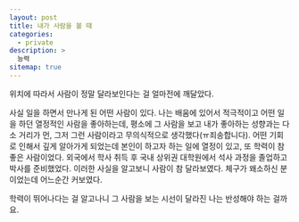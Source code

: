 ```yaml
---
layout: post
title: 내가 사람을 볼 때
categories: 
  - private
description: >
  능력
sitemap: true
---
```


위치에 따라서 사람이 정말 달라보인다는 걸 얼마전에 깨달았다.

사실 일을 하면서 만나게 된 어떤 사람이 있다. 나는 배움에 있어서 적극적이고 어떤 일을 하던 열정적인 사람을 좋아하는데, 평소에 그 사람을 보고 내가 좋아하는 성향과는 다소 거리가 먼, 그저 그런 사람이라고 무의식적으로 생각했다(ㅠ죄송합니다). 어떤 기회로 인해서 깊게 알아가게 되었는데 본인이 하고자 하는 일에 열정이 있고, 또 학력이 참 좋은 사람이었다. 외국에서 학사 취득 후 국내 상위권 대학원에서 석사 과정을 졸업하고 박사를 준비했었다. 이러한 사실을 알고보니 사람이 참 달라보였다. 체구가 왜소하신 분이었는데 어느순간 커보였다. 

학력이 뛰어나다는 걸 알고나니 그 사람을 보는 시선이 달라진 나는 반성해야 하는 걸까요.